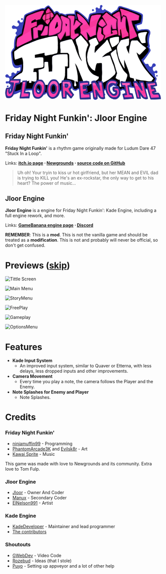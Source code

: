 ![Jloor Engine logo](assets/preload/images/JloorEngineLogo.png)

# Friday Night Funkin': Jloor Engine
## Friday Night Funkin'
**Friday Night Funkin'** is a rhythm game originally made for Ludum Dare 47 "Stuck In a Loop".

Links: **[itch.io page](https://ninja-muffin24.itch.io/funkin) ⋅ [Newgrounds](https://www.newgrounds.com/portal/view/770371) ⋅ [source code on GitHub](https://github.com/ninjamuffin99/Funkin)**
> Uh oh! Your tryin to kiss ur hot girlfriend, but her MEAN and EVIL dad is trying to KILL you! He's an ex-rockstar, the only way to get to his heart? The power of music... 

## Jloor Engine
**Jloor Engine** is a engine for Friday Night Funkin': Kade Engine, including a full engine rework, and more.

Links: **[GameBanana engine page](https://gamebanana.com/mods/340421) ⋅ [Discord](https://discord.gg/VseWbHCgRJ)**

**REMEMBER**: This is a **mod**. This is not the vanilla game and should be treated as a **modification**. This is not and probably will never be official, so don't get confused.

# Previews ([skip](#features))

![Tittle Screen](https://images.gamebanana.com/img/ss/mods/61a8e0ec26c91.jpg) 

![Main Menu](https://images.gamebanana.com/img/ss/mods/61a8e0f19a613.jpg)

![StoryMenu](https://images.gamebanana.com/img/ss/mods/61a8e0e8dfab4.jpg)

![FreePlay](https://images.gamebanana.com/img/ss/mods/61a8e0ece01a7.jpg)

![Gameplay](https://images.gamebanana.com/img/ss/mods/61a8e0eecebf8.jpg)

![OptionsMenu](https://images.gamebanana.com/img/ss/mods/61a8e0ee49586.jpg)

# Features

 - **Kade Input System**
	 - An improved input system, similar to Quaver or Etterna, with less delays, less dropped inputs and other improvements.
- **Camera Movement**
	 - Every time you play a note, the camera follows the Player and the Enemy.
- **Note Splashes for Enemy and Player**
	 - Note Splashes.

# Credits
### Friday Night Funkin'
 - [ninjamuffin99](https://twitter.com/ninja_muffin99) - Programming
 - [PhantomArcade3K](https://twitter.com/phantomarcade3k) and [Evilsk8r](https://twitter.com/evilsk8r) - Art
 - [Kawai Sprite](https://twitter.com/kawaisprite) - Music

This game was made with love to Newgrounds and its community. Extra love to Tom Fulp.
### Jloor Engine
- [Jloor](https://twitter.com/GamerJloor) - Owner And Coder
- [Manux](https://twitter.com/ActionsAnimati1) - Secondary Coder
- [ElNelson991](https://twitter.com/elnelson991) - Artist

### Kade Engine
- [KadeDeveloper](https://twitter.com/KadeDeveloper) - Maintainer and lead programmer
- [The contributors](https://github.com/KadeDev/Kade-Engine/graphs/contributors)

### Shoutouts
- [GWebDev](https://github.com/GrowtopiaFli) - Video Code
- [Rozebud](https://github.com/ThatRozebudDude) - Ideas (that I stole)
- [Puyo](https://github.com/daniel11420) - Setting up appveyor and a lot of other help